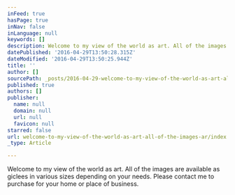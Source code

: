 ```yaml
---
inFeed: true
hasPage: true
inNav: false
inLanguage: null
keywords: []
description: Welcome to my view of the world as art. All of the images are available as giclees in various sizes depending on your needs. Please contact me to purchase for your home or place of business.
datePublished: '2016-04-29T13:50:28.315Z'
dateModified: '2016-04-29T13:50:25.944Z'
title: ''
author: []
sourcePath: _posts/2016-04-29-welcome-to-my-view-of-the-world-as-art-all-of-the-images-ar.md
published: true
authors: []
publisher:
  name: null
  domain: null
  url: null
  favicon: null
starred: false
url: welcome-to-my-view-of-the-world-as-art-all-of-the-images-ar/index.html
_type: Article

---
```

Welcome to my view of the world as art. All of the images are available as giclees in various sizes depending on your needs. Please contact me to purchase for your home or place of business.